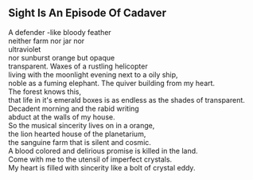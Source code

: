 Sight Is An Episode Of Cadaver
------------------------------
A defender -like bloody feather  
neither farm nor jar nor  
ultraviolet  
nor sunburst orange but opaque  
transparent. Waxes of a rustling helicopter  
living with the moonlight evening next to a oily ship,  
noble as a fuming elephant. The quiver building from my heart.  
The forest knows this,  
that life in it's emerald boxes is as endless as the shades of transparent.  
Decadent morning and the rabid writing  
abduct at the walls of my house.  
So the musical sincerity lives on in a orange,  
the lion hearted house of the planetarium,  
the sanguine farm that is silent and cosmic.  
A blood colored and delirious promise is killed in the land.  
Come with me to the utensil of imperfect crystals.  
My heart is filled with sincerity like a bolt of crystal eddy.  
